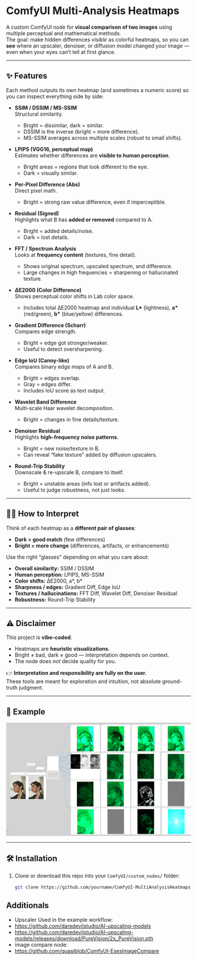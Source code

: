 # ComfyUI Multi-Analysis Heatmaps

A custom ComfyUI node for **visual comparison of two images** using multiple perceptual and mathematical methods.  
The goal: make hidden differences *visible* as colorful heatmaps, so you can **see** where an upscaler, denoiser, or diffusion model changed your image — even when your eyes can’t tell at first glance.

---

## ✨ Features

Each method outputs its own heatmap (and sometimes a numeric score) so you can inspect everything side by side:

- **SSIM / DSSIM / MS-SSIM**  
  Structural similarity.  
  - Bright = dissimilar, dark = similar.  
  - DSSIM is the inverse (bright = more difference).  
  - MS-SSIM averages across multiple scales (robust to small shifts).

- **LPIPS (VGG16, perceptual map)**  
  Estimates whether differences are **visible to human perception**.  
  - Bright areas = regions that look different to the eye.  
  - Dark = visually similar.

- **Per-Pixel Difference (Abs)**  
  Direct pixel math.  
  - Bright = strong raw value difference, even if imperceptible.

- **Residual (Signed)**  
  Highlights what B has **added or removed** compared to A.  
  - Bright = added details/noise.  
  - Dark = lost details.

- **FFT / Spectrum Analysis**  
  Looks at **frequency content** (textures, fine detail).  
  - Shows original spectrum, upscaled spectrum, and difference.  
  - Large changes in high frequencies = sharpening or hallucinated texture.

- **ΔE2000 (Color Difference)**  
  Shows perceptual color shifts in Lab color space.  
  - Includes total ΔE2000 heatmap and individual **L\*** (lightness), **a\*** (red/green), **b\*** (blue/yellow) differences.

- **Gradient Difference (Scharr)**  
  Compares edge strength.  
  - Bright = edge got stronger/weaker.  
  - Useful to detect oversharpening.

- **Edge IoU (Canny-like)**  
  Compares binary edge maps of A and B.  
  - Bright = edges overlap.  
  - Gray = edges differ.  
  - Includes IoU score as text output.

- **Wavelet Band Difference**  
  Multi-scale Haar wavelet decomposition.  
  - Bright = changes in fine details/texture.

- **Denoiser Residual**  
  Highlights **high-frequency noise patterns**.  
  - Bright = new noise/texture in B.  
  - Can reveal “fake texture” added by diffusion upscalers.

- **Round-Trip Stability**  
  Downscale & re-upscale B, compare to itself.  
  - Bright = unstable areas (info lost or artifacts added).  
  - Useful to judge robustness, not just looks.

---

## 🧑‍🎨 How to Interpret

Think of each heatmap as a **different pair of glasses**:

- **Dark = good match** (few differences)  
- **Bright = more change** (differences, artifacts, or enhancements)  

Use the right “glasses” depending on what you care about:
- **Overall similarity:** SSIM / DSSIM  
- **Human perception:** LPIPS, MS-SSIM  
- **Color shifts:** ΔE2000, a\*, b\*  
- **Sharpness / edges:** Gradient Diff, Edge IoU  
- **Textures / hallucinations:** FFT Diff, Wavelet Diff, Denoiser Residual  
- **Robustness:** Round-Trip Stability  

---

## ⚠️ Disclaimer

This project is **vibe-coded**:  
- Heatmaps are **heuristic visualizations**.  
- Bright ≠ bad, dark ≠ good — interpretation depends on context.  
- The node does *not* decide quality for you.  

👉 **Interpretation and responsibility are fully on the user.**  
These tools are meant for exploration and intuition, not absolute ground-truth judgment.

---

## 📸 Example

![Heatmap Example](Screenshot.png)

---

## 🛠 Installation

1. Clone or download this repo into your `ComfyUI/custom_nodes/` folder:
   ```bash
   git clone https://github.com/yourname/ComfyUI-MultiAnalysisHeatmaps


## Additionals

- Upscaler Used in the example workflow:
- https://github.com/daredevilstudio/AI-upscaling-models
- https://github.com/daredevilstudio/AI-upscaling-models/releases/download/PureVision/2x_PureVision.pth
- image compare node:
- https://github.com/quasiblob/ComfyUI-EsesImageCompare
